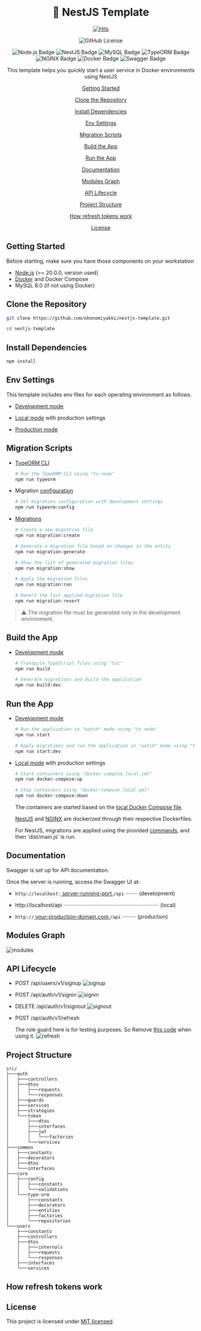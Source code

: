 <div align="center">
<h1> 🌈 NestJS Template </h1>

[![Hits](https://hits.seeyoufarm.com/api/count/incr/badge.svg?url=https%3A%2F%2Fgithub.com%2Fokonomiyakki%2Fnestjs-template&count_bg=%2379C83D&title_bg=%23555555&icon=&icon_color=%23E7E7E7&title=hits&edge_flat=false)](https://github.com/okonomiyakki/nestjs-template)

![GitHub License](https://img.shields.io/github/license/okonomiyakki/nestjs-template.svg)

![Node.js Badge](https://img.shields.io/badge/Node.js-20.18.0-5FA04E?logo=nodedotjs&logoColor=5FA04E&style=flat)
![NestJS Badge](https://img.shields.io/badge/NestJS-10.0.0-E0234E?logo=nestjs&logoColor=E0234E&style=flat)
![MySQL Badge](https://img.shields.io/badge/MySQL-8.0.40-4479A1?logo=mysql&logoColor=4479A1&style=flat)
![TypeORM Badge](https://img.shields.io/badge/TypeORM-0.3.20-FE0803?logo=typeorm&logoColor=FE0803&style=flat)
![NGINX Badge](https://img.shields.io/badge/NGINX-latest-009639?logo=nginx&logoColor=009639&style=flat)
![Docker Badge](https://img.shields.io/badge/Docker-25.0.3-2496ED?logo=docker&logoColor=2496ED&style=flat)
![Swagger Badge](https://img.shields.io/badge/Swagger-8.0.1-85EA2D?logo=swagger&logoColor=85EA2D&style=flat)

<p>This template helps you quickly start a user service in Docker environments using NestJS</p>

[Getting Started](#getting-started)

[Clone the Repository](#clone-the-repository)

[Install Dependencies](#install-dependencies)

[Env Settings](#env-settings)

[Migration Scripts](#migration-scripts)

[Build the App](#build-the-app)

[Run the App](#run-the-app)

[Documentation](#documentation)

[Modules Graph](#modules-graph)

[API Lifecycle](#api-lifecycle)

[Project Structure](#project-structure)

[How refresh tokens work](#how-refresh-tokens-work)

[License](#license)

</div>

## Getting Started

Before starting, make sure you have those components on your workstation

- [Node.js](https://nodejs.org/) (>= 20.0.0, version used)
- [Docker](https://www.docker.com/get-started) and Docker Compose
- MySQL 8.0 (if not using Docker)

## Clone the Repository

```bash
git clone https://github.com/okonomiyakki/nestjs-template.git

cd nestjs-template
```

## Install Dependencies

```bash
npm install
```

## Env Settings

This template includes env files for each operating environment as follows.

- [Development mode](https://github.com/okonomiyakki/nestjs-template/blob/main/.env.dev)

- [Local mode](https://github.com/okonomiyakki/nestjs-template/blob/main/.env.local) with production settings

- [Production mode](https://github.com/okonomiyakki/nestjs-template/blob/main/.env.prod)

## Migration Scripts

- [TypeORM CLI](https://github.com/okonomiyakki/nestjs-template/blob/9c6c53a0adfa7c866eac3f7e8679ceec971a87f9/package.json#L18-L18)

  ```bash
  # Run the TypeORM CLI using "ts-node"
  npm run typeorm
  ```

- Migration [configuration](https://github.com/okonomiyakki/nestjs-template/blob/9c6c53a0adfa7c866eac3f7e8679ceec971a87f9/package.json#L19-L19)

  ```bash
  # Set migration configuration with development settings
  npm run typeorm:config
  ```

- [Migrations](https://github.com/okonomiyakki/nestjs-template/blob/9c6c53a0adfa7c866eac3f7e8679ceec971a87f9/package.json#L20-L24)

  ```bash
  # Create a new migration file
  npm run migration:create

  # Generate a migration file based on changes in the entity
  npm run migration:generate

  # Show the list of generated migration files
  npm run migration:show

  # Apply the migration files
  npm run migration:run

  # Revert the last applied migration file
  npm run migration:revert
  ```

> ⚠ The migration file must be generated only in the development environment.

## Build the App

- [Development mode](https://github.com/okonomiyakki/nestjs-template/blob/9c6c53a0adfa7c866eac3f7e8679ceec971a87f9/package.json#L12-L13)

  ```bash
  # Transpile TypeScript files using "tsc"
  npm run build

  # Generate migrations and build the application
  npm run build:dev
  ```

## Run the App

- [Development mode](https://github.com/okonomiyakki/nestjs-template/blob/9c6c53a0adfa7c866eac3f7e8679ceec971a87f9/package.json#L14-L15)

  ```bash
  # Run the application in "watch" mode using "ts-node"
  npm run start

  # Apply migrations and run the application in "watch" mode using "ts-node"
  npm run start:dev
  ```

- [Local mode](https://github.com/okonomiyakki/nestjs-template/blob/9c6c53a0adfa7c866eac3f7e8679ceec971a87f9/package.json#L16-L17) with production settings

  ```bash
  # Start containers using "docker-compose.local.yml"
  npm run docker-compose:up

  # Stop containers using "docker-compose.local.yml"
  npm run docker-compose:down
  ```

  The containers are started based on the [local Docker Compose file](https://github.com/okonomiyakki/nestjs-template/blob/main/docker-compose.local.yml).

  [NestJS](https://github.com/okonomiyakki/nestjs-template/blob/main/Dockerfile.local) and [NGINX](https://github.com/okonomiyakki/nestjs-template/blob/main/nginx/Dockerfile.local) are dockerized through their respective Dockerfiles.

  For NestJS, migrations are applied using the provided [commands](https://github.com/okonomiyakki/nestjs-template/blob/main/scripts/start.sh), and then 'dist/main.js' is run.

## Documentation

Swagger is set up for API documentation.

Once the server is running, access the Swagger UI at:

- `http://localhost:`[ server-running-port ](https://github.com/okonomiyakki/nestjs-template/blob/4c1f8a1a6cdfdd9c2ffbd0f64bc36b011f919bdb/.env.dev#L6)`/api` ········ (development)

- http://localhost/api ······························································· (local)

- `http://`[ your-production-domain.com ](https://github.com/okonomiyakki/nestjs-template/blob/6a3650b5300461dbdbf455c026bd30dd640a424b/nginx/nginx.conf#L9)`/api` ········· (production)

## Modules Graph

![modules](https://github.com/user-attachments/assets/928ddb72-fcc3-4d0a-be1e-aadc2a93737d)

## API Lifecycle

- POST /api/users/v1/signup
  ![signup](https://github.com/user-attachments/assets/34720f2f-1948-4d1f-a298-27c0dd37d2ef)

- POST /api/auth/v1/signin
  ![signin](https://github.com/user-attachments/assets/d2b6fec6-1c99-4c7c-af52-9ef9896a3786)

- DELETE /api/auth/v1/signout
  ![signout](https://github.com/user-attachments/assets/9e460a2a-f5bd-4c06-a559-b5b9a890dc73)

- POST /api/auth/v1/refresh

  The role guard here is for testing purposes. So Remove [this code](https://github.com/okonomiyakki/nestjs-template/blob/629f59a923585f47dd40bbb6c07933608e1f7a1c/src/auth/controllers/auth.controller.ts#L80C36-L81C72) when using it.
  ![refresh](https://github.com/user-attachments/assets/cde0bd0d-c7d7-4873-ba03-f2e3d89bc79d)

## Project Structure

```
src/
├───auth
│   ├───controllers
│   ├───dtos
│   │   ├───requests
│   │   └───responses
│   ├───guards
│   ├───services
│   ├───strategies
│   └───token
│       ├───dtos
│       ├───interfaces
│       ├───jwt
│       │   └───factories
│       └───services
├───common
│   ├───constants
│   ├───decorators
│   ├───dtos
│   └───interfaces
├───core
│   ├───config
│   │   ├───constants
│   │   └───validations
│   └───type-orm
│       ├───constants
│       ├───decorators
│       ├───entities
│       ├───factories
│       └───repositories
└───users
    ├───constants
    ├───controllers
    ├───dtos
    │   ├───internals
    │   ├───requests
    │   └───responses
    ├───interfaces
    └───services
```

## How refresh tokens work

## License

This project is licensed under [MIT licensed](https://github.com/okonomiyakki/nestjs-template/blob/main/LICENSE).
